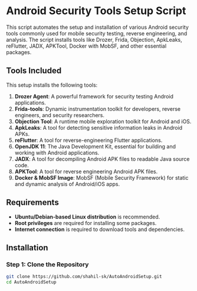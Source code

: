 # Android Security Tools Setup Script

This script automates the setup and installation of various Android security tools commonly used for mobile security testing, reverse engineering, and analysis. The script installs tools like Drozer, Frida, Objection, ApkLeaks, reFlutter, JADX, APKTool, Docker with MobSF, and other essential packages.

## Tools Included

This setup installs the following tools:

1. **Drozer Agent**: A powerful framework for security testing Android applications.
2. **Frida-tools**: Dynamic instrumentation toolkit for developers, reverse engineers, and security researchers.
3. **Objection Tool**: A runtime mobile exploration toolkit for Android and iOS.
4. **ApkLeaks**: A tool for detecting sensitive information leaks in Android APKs.
5. **reFlutter**: A tool for reverse-engineering Flutter applications.
6. **OpenJDK 11**: The Java Development Kit, essential for building and working with Android applications.
7. **JADX**: A tool for decompiling Android APK files to readable Java source code.
8. **APKTool**: A tool for reverse engineering Android APK files.
9. **Docker & MobSF Image**: MobSF (Mobile Security Framework) for static and dynamic analysis of Android/iOS apps.

## Requirements

- **Ubuntu/Debian-based Linux distribution** is recommended.
- **Root privileges** are required for installing some packages.
- **Internet connection** is required to download tools and dependencies.

## Installation

### Step 1: Clone the Repository

```bash
git clone https://github.com/shahil-sk/AutoAndroidSetup.git
cd AutoAndroidSetup
